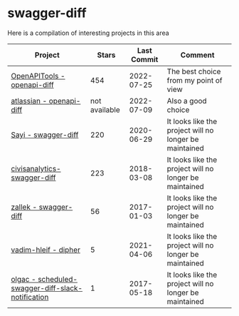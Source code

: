 # swagger-diff

Here is a compilation of interesting projects in this area


| Project | Stars | Last Commit | Comment |
| ------------- | ------------- | ------------- | ------------- |
| [OpenAPITools - openapi-diff](https://github.com/OpenAPITools/openapi-diff) | 454 | 2022-07-25 | The best choice from my point of view |
| [atlassian - openapi-diff](https://bitbucket.org/atlassian/openapi-diff) | not available | 2022-07-09 | Also a good choice |
| [Sayi - swagger-diff](https://github.com/Sayi/swagger-diff) | 220 | 2020-06-29 | It looks like the project will no longer be maintained |
| [civisanalytics- swagger-diff](https://github.com/civisanalytics/swagger-diff) | 223 | 2018-03-08 | It looks like the project will no longer be maintained |
| [zallek - swagger-diff](https://github.com/zallek/swagger-diff) | 56 | 2017-01-03 | It looks like the project will no longer be maintained |
| [vadim-hleif - dipher](https://github.com/vadim-hleif/dipher) | 5 | 2021-04-06 | It looks like the project will no longer be maintained |
| [olgac - scheduled-swagger-diff-slack-notification](https://github.com/olgac/scheduled-swagger-diff-slack-notification) | 1 | 2017-05-18 | It looks like the project will no longer be maintained |
